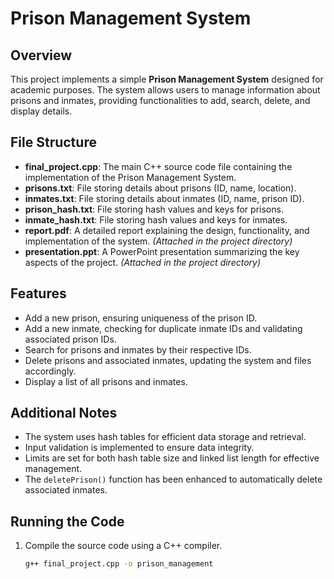 # Prison Management System

## Overview

This project implements a simple **Prison Management System** designed for academic purposes. The system allows users to manage information about prisons and inmates, providing functionalities to add, search, delete, and display details.

## File Structure

- **final_project.cpp**: The main C++ source code file containing the implementation of the Prison Management System.
- **prisons.txt**: File storing details about prisons (ID, name, location).
- **inmates.txt**: File storing details about inmates (ID, name, prison ID).
- **prison_hash.txt**: File storing hash values and keys for prisons.
- **inmate_hash.txt**: File storing hash values and keys for inmates.
- **report.pdf**: A detailed report explaining the design, functionality, and implementation of the system. *(Attached in the project directory)*
- **presentation.ppt**: A PowerPoint presentation summarizing the key aspects of the project. *(Attached in the project directory)*

## Features

- Add a new prison, ensuring uniqueness of the prison ID.
- Add a new inmate, checking for duplicate inmate IDs and validating associated prison IDs.
- Search for prisons and inmates by their respective IDs.
- Delete prisons and associated inmates, updating the system and files accordingly.
- Display a list of all prisons and inmates.

## Additional Notes

- The system uses hash tables for efficient data storage and retrieval.
- Input validation is implemented to ensure data integrity.
- Limits are set for both hash table size and linked list length for effective management.
- The `deletePrison()` function has been enhanced to automatically delete associated inmates.

## Running the Code

1. Compile the source code using a C++ compiler.
   ```bash
   g++ final_project.cpp -o prison_management
